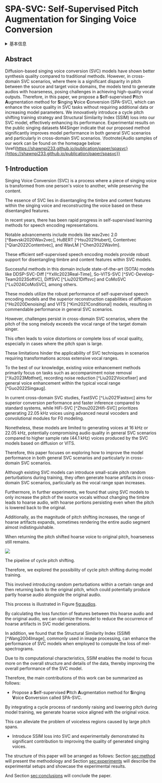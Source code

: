 # SPA-SVC: Self-Supervised Pitch Augmentation for Singing Voice Conversion

<details>
<summary>基本信息</summary>

- 标题: "SPA-SVC: Self-Supervised Pitch Augmentation for Singing Voice Conversion."
- 作者:
  - 01 Bingsong Bai
  - 02 Fengping Wang
  - 03 Yingming Gao
  - 04 Ya Li
- 链接:
  - [ArXiv](https://arxiv.org/abs/2406.05692v1)
  - [Publication]()
  - [Github]()
  - [Demo]()
- 文件:
  - [ArXiv:2406.05692v1](_PDF/2024.06.09_2406.05692v1_SPA-SVC__Self-Supervised_Pitch_Augmentation_for_Singing_Voice_Conversion.pdf)
  - [Publication] #TODO

</details>

## Abstract

Diffusion-based singing voice conversion (SVC) models have shown better synthesis quality compared to traditional methods.
However, in cross-domain SVC scenarios, where there is a significant disparity in pitch between the source and target voice domains, the models tend to generate audios with hoarseness, posing challenges in achieving high-quality vocal outputs.
Therefore, in this paper, we propose a **S**elf-supervised **P**itch **A**ugmentation method for **S**inging **V**oice **C**onversion (SPA-SVC), which can enhance the voice quality in SVC tasks without requiring additional data or increasing model parameters.
We innovatively introduce a cycle pitch shifting training strategy and Structural Similarity Index (SSIM) loss into our SVC model, effectively enhancing its performance.
Experimental results on the public singing datasets
M4Singer indicate that our proposed method significantly improves model performance in both general SVC scenarios and particularly in cross-domain SVC scenarios. \footnote{Audio samples of our work can be found on the homepage below: \href{https://shawnpi233.github.io/publication/paper/spasvc}{https://shawnpi233.github.io/publication/paper/spasvc}}

## 1·Introduction

Singing Voice Conversion (SVC) is a process where a piece of singing voice is transformed from one person's voice to another, while preserving the content.

The essence of SVC lies in disentangling the timbre and content features within the singing voice and reconstructing the voice based on these disentangled features.

In recent years, there has been rapid progress in self-supervised learning methods for speech encoding representations.

Notable advancements include models like wav2vec 2.0 [^Baevski2020Wav2vec], HuBERT [^Hsu2021Hubert], Contentvec [^Qian2022Contentvec], and WavLM [^Chen2022Wavlm].

These efficient self-supervised speech encoding models provide robust support for disentangling timbre and content features within SVC models.

Successful methods in this domain include state-of-the-art (SOTA) models like DDSP-SVC-Diff [^Yxlllc2023Real-Time], So-VITS-SVC [^SVC-Develop-Team2023SoftVC], DiffSVC [^Liu2021Diffsvc] and CoMoSVC [^Lu2024CoMoSVC], among others.

These models utilize the robust performance of self-supervised speech encoding models and the superior reconstruction capabilities of diffusion [^Ho2020Denoising] and VITS [^Kim2021Conditional] models, resulting in commendable performance in general SVC scenarios.

However, challenges persist in cross-domain SVC scenarios, where the pitch of the song melody exceeds the vocal range of the target domain singer.

This often leads to voice distortions or complete loss of vocal quality, especially in cases where the pitch span is large.

These limitations hinder the applicability of SVC techniques in scenarios requiring transformations across extensive vocal ranges.

To the best of our knowledge, existing voice enhancement methods primarily focus on tasks such as accompaniment noise removal [^Xu2023Mbtfnet], recording noise reduction [^Liu2022Voicefixer] and general voice enhancement within the typical vocal range [^Guo2022Singaug].

In current cross-domain SVC studies, FastSVC [^Liu2021Fastsvc] aims for superior conversion performance and faster inference compared to standard systems, while HiFi-SVC [^Zhou2022Hifi-SVC] prioritizes generating 22.05 kHz voices using advanced neural vocoders and convolutional modules for F0 modeling.

Nonetheless, these models are limited to generating voices at 16 kHz or 22.05 kHz, potentially compromising audio quality in general SVC scenarios compared to higher sample rate (44.1 kHz) voices produced by the SVC models based on diffusion or VITS.

Therefore, this paper focuses on exploring how to improve the model performance in both general SVC scenarios and particularly in cross-domain SVC scenarios.

Although existing SVC models can introduce small-scale pitch random perturbations during training, they often generate hoarse artifacts in cross-domain SVC scenarios, particularly as the vocal range span increases.

Furthermore, in further experiments, we found that using SVC models to only increase the pitch of the source vocals without changing the timbre leads to hoarse audio, with hoarse portions persisting even when the pitch is lowered back to the original.

Additionally, as the magnitude of pitch shifting increases, the range of hoarse artifacts expands, sometimes rendering the entire audio segment almost indistinguishable.

When returning the pitch shifted hoarse voice to original pitch, hoarseness still remains.

![](1.png)

<a id="fig:audios">The pipeline of cycle pitch shifting.</a>

Therefore, we explored the possibility of cycle pitch shifting during model training.

This involved introducing random perturbations within a certain range and then returning back to the original pitch, which could potentially produce partly hoarse audio alongside the original audio.

This process is illustrated in Figure [fig:audios](#fig:audios).

By calculating the loss function of features between this hoarse audio and the original audio, we can optimize the model to reduce the occurrence of hoarse artifacts in SVC model generations.

In addition, we found that the Structural Similarity Index (SSIM) [^Wang2004Image], commonly used in image processing, can enhance the performance of SVC models when employed to compute the loss of mel-spectrograms.

Due to its computational characteristics, SSIM enables the model to focus more on the overall structure and details of the data, thereby improving the overall performance of the SVC model.

Therefore, the main contributions of this work can be summarized as follows:

-  Propose a **S**elf-supervised **P**itch **A**ugmentation method for **S**inging **V**oice **C**onversion called SPA-SVC.

By integrating a cycle process of randomly raising and lowering pitch during model training, we generate hoarse voice aligned with the original voice.

This can alleviate the problem of voiceless regions caused by large pitch spans.

-  Introduce SSIM loss into SVC and experimentally demonstrated its significant contribution to improving the quality of generated singing voices. 

The structure of this paper will be arranged as follows: Section [sec:method](#sec:method) will present the methodology and Section [sec:experiments](#sec:experiments) will describe the experimental setups and showcase the experimental results.

And Section [sec:conclusions](#sec:conclusions) will conclude the paper.
